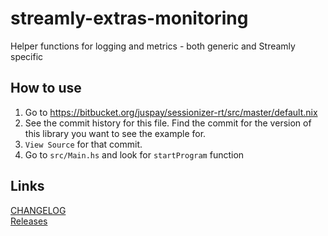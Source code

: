 # streamly-extras-monitoring
Helper functions for logging and metrics - both generic and Streamly specific

## How to use
1. Go to https://bitbucket.org/juspay/sessionizer-rt/src/master/default.nix
2. See the commit history for this file. Find the commit for the version of this library you want to see the example for.
3. `View Source` for that commit.
4. Go to `src/Main.hs` and look for `startProgram` function

## Links
[CHANGELOG](CHANGELOG.md) <br>
[Releases](https://github.com/juspay/streamly-extras-monitoring/releases)
